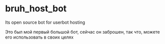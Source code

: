 # bruh_host_bot

Its open source bot for userbot hosting

<p>Это был мой первый большой бот, сейчас он заброшен, так что, можете его использовать в своих целях</p> 

